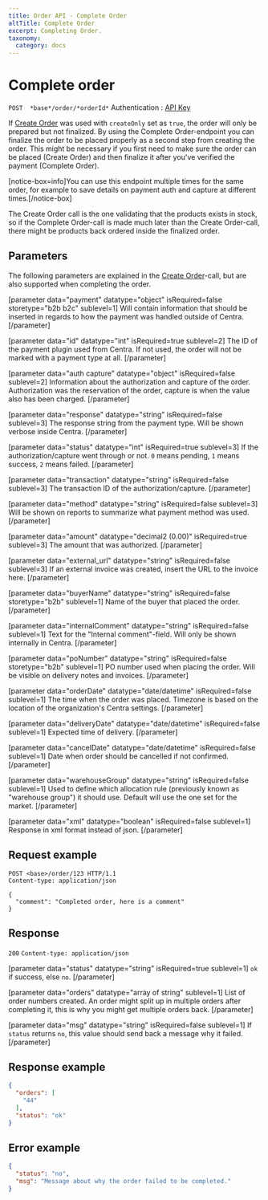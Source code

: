 ```yaml
---
title: Order API - Complete Order
altTitle: Complete Order
excerpt: Completing Order.
taxonomy:
  category: docs
---
```


# Complete order

`POST  *base*/order/*orderId*`
Authentication : [API Key](/api-references/api-intro#authentication)

If [Create Order](/api-references/order-api/api-reference/create-order) was used with `createOnly` set as `true`, the order will only be prepared but not finalized. By using the Complete Order-endpoint you can finalize the order to be placed properly as a second step from creating the order. This might be necessary if you first need to make sure the order can be placed (Create Order) and then finalize it after you've verified the payment (Complete Order).

[notice-box=info]You can use this endpoint multiple times for the same order, for example to save details on payment auth and capture at different times.[/notice-box]

The Create Order call is the one validating that the products exists in stock, so if the Complete Order-call is made much later than the Create Order-call, there might be products back ordered inside the finalized order.

## Parameters

The following parameters are explained in the [Create Order](/api-references/order-api/api-reference/create-order)-call, but are also supported when completing the order.

[parameter data="payment" datatype="object" isRequired=false storetype="b2b b2c" sublevel=1]
Will contain information that should be inserted in regards to how the payment was handled outside of Centra.
[/parameter]

[parameter data="id" datatype="int" isRequired=true sublevel=2]
The ID of the payment plugin used from Centra. If not used, the order will not be marked with a payment type at all.
[/parameter]

[parameter data="auth capture" datatype="object" isRequired=false sublevel=2]
Information about the authorization and capture of the order. Authorization was the reservation of the order, capture is when the value also has been charged.
[/parameter]

[parameter data="response" datatype="string" isRequired=false sublevel=3]
The response string from the payment type. Will be shown verbose inside Centra.
[/parameter]

[parameter data="status" datatype="int" isRequired=true sublevel=3]
If the authorization/capture went through or not. ``0`` means pending, ``1`` means success, ``2`` means failed.
[/parameter]

[parameter data="transaction" datatype="string" isRequired=false sublevel=3]
The transaction ID of the authorization/capture.
[/parameter]

[parameter data="method" datatype="string" isRequired=false sublevel=3]
Will be shown on reports to summarize what payment method was used.
[/parameter]

[parameter data="amount" datatype="decimal2 (0.00)" isRequired=true sublevel=3]
The amount that was authorized.
[/parameter]

[parameter data="external_url" datatype="string" isRequired=false sublevel=3]
If an external invoice was created, insert the URL to the invoice here.
[/parameter]

[parameter data="buyerName" datatype="string" isRequired=false storetype="b2b" sublevel=1]
Name of the buyer that placed the order.
[/parameter]

[parameter data="internalComment" datatype="string" isRequired=false sublevel=1]
Text for the "Internal comment"-field. Will only be shown internally in Centra.
[/parameter]

[parameter data="poNumber" datatype="string" isRequired=false storetype="b2b" sublevel=1]
PO number used when placing the order. Will be visible on delivery notes and invoices.
[/parameter]

[parameter data="orderDate" datatype="date/datetime" isRequired=false sublevel=1]
The time when the order was placed. Timezone is based on the location of the organization's Centra settings.
[/parameter]

[parameter data="deliveryDate" datatype="date/datetime" isRequired=false sublevel=1]
Expected time of delivery.
[/parameter]

[parameter data="cancelDate" datatype="date/datetime" isRequired=false sublevel=1]
Date when order should be cancelled if not confirmed.
[/parameter]

[parameter data="warehouseGroup" datatype="string" isRequired=false sublevel=1]
Used to define which allocation rule (previously known as "warehouse group") it should use. Default will use the one set for the market.
[/parameter]

[parameter data="xml" datatype="boolean" isRequired=false sublevel=1]
Response in xml format instead of json.
[/parameter]

## Request example

```http
POST <base>/order/123 HTTP/1.1
Content-type: application/json

{
  "comment": "Completed order, here is a comment"
}
```

## Response

`200` `Content-type: application/json`


[parameter data="status" datatype="string" isRequired=true sublevel=1]
``ok`` if success, else ``no``.
[/parameter]

[parameter data="orders" datatype="array of string" sublevel=1]
List of order numbers created. An order might split up in multiple orders after completing it, this is why you might get multiple orders back.
[/parameter]

[parameter data="msg" datatype="string" isRequired=false sublevel=1]
If ``status`` returns ``no``, this value should send back a message why it failed.
[/parameter]

## Response example

```json
{
  "orders": [
    "44"
  ],
  "status": "ok"
}
```

## Error example

```json
{
  "status": "no",
  "msg": "Message about why the order failed to be completed."
}
```
